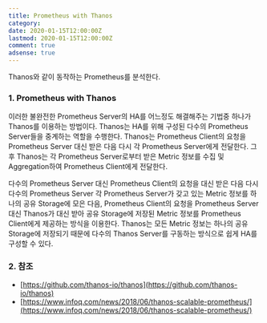 ```yaml
---
title: Prometheus with Thanos
category:
date: 2020-01-15T12:00:00Z
lastmod: 2020-01-15T12:00:00Z
comment: true
adsense: true
---
```


Thanos와 같이 동작하는 Prometheus를 분석한다.

### 1. Prometheus with Thanos

이러한 불완전한 Prometheus Server의 HA를 어느정도 해결해주는 기법중 하나가 Thanos를 이용하는 방법이다. Thanos는 HA를 위해 구성된 다수의 Prometheus Server들을 중계하는 역할을 수행한다. Thanos는 Prometheus Client의 요청을 Prometheus Server 대신 받은 다음 다시 각 Prometheus Server에게 전달한다. 그후 Thanos는 각 Prometheus Server로부터 받은 Metric 정보를 수집 및 Aggregation하여 Prometheus Client에게 전달한다.

다수의 Prometheus Server 대신 Prometheus Client의 요청을 대신 받은 다음 다시 다수의 Prometheus Server 각 Prometheus Server가 갖고 있는 Metric 정보를 하나의 공유 Storage에 모은 다음, Prometheus Client의 요청을 Prometheus Server대신 Thanos가 대신 받아 공유 Storage에 저장된 Metric 정보를 Prometheus Client에게 제공하는 방식을 이용한다. Thanos는 모든 Metric 정보는 하나의 공유 Storage에 저장되기 때문에 다수의 Thanos Server를 구동하는 방식으로 쉽게 HA를 구성할 수 있다.

### 2. 참조

* [https://github.com/thanos-io/thanos](https://github.com/thanos-io/thanos)
* [https://www.infoq.com/news/2018/06/thanos-scalable-prometheus/](https://www.infoq.com/news/2018/06/thanos-scalable-prometheus/)
